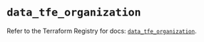 # `data_tfe_organization`

Refer to the Terraform Registry for docs: [`data_tfe_organization`](https://registry.terraform.io/providers/hashicorp/tfe/0.62.0/docs/data-sources/organization).
